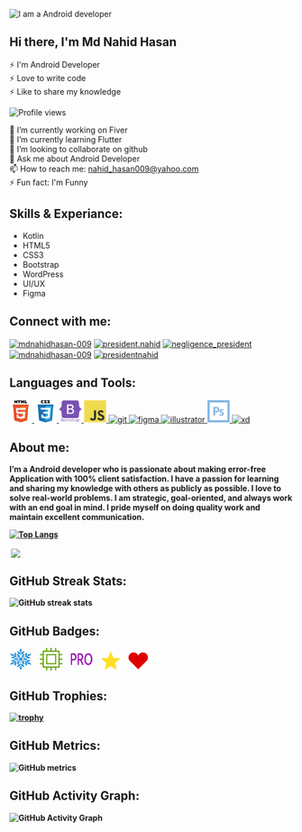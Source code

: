 ![I am a Android developer](https://media-exp1.licdn.com/dms/image/C4E16AQEANAFWX0rmSw/profile-displaybackgroundimage-shrink_200_800/0/1601784724690?e=1636588800&v=beta&t=hA_6nrm_1HrkaHsDOfIk9KDpZ292qpa3fql9cA_OYKg)

## Hi there, I'm Md Nahid Hasan

⚡ I'm Android Developer
</br>
⚡ Love to write code
</br>
⚡ Like to share my knowledge

![Profile views](https://gpvc.arturio.dev/Nahid009)

🔭 I’m currently working on Fiver
</br>
🌱 I’m currently learning Flutter
</br>
👯 I’m looking to collaborate on github 
</br>
💬 Ask me about Android Developer 
</br>
📫 How to reach me: nahid_hasan009@yahoo.com 
</br>
⚡ Fun fact: I'm Funny 

## Skills & Experiance:
</hr>

- Kotlin 
- HTML5
- CSS3
- Bootstrap
- WordPress
- UI/UX
- Figma 


## Connect with me:
</hr>
<p align="left"> <a href="https://www.linkedin.com/in/mdnahidhasan-009/" target="blank"><img align="center" src="https://raw.githubusercontent.com/rahuldkjain/github-profile-readme-generator/master/src/images/icons/Social/linked-in-alt.svg" alt="mdnahidhasan-009" height="30" width="40" /></a> <a href="https://www.facebook.com/president.nahid/" target="blank"><img align="center" src="https://raw.githubusercontent.com/rahuldkjain/github-profile-readme-generator/master/src/images/icons/Social/facebook.svg" alt="president.nahid" height="30" width="40" /></a> <a href="https:/www.instagram.com/negligence_president/" target="blank"><img align="center" src="https://raw.githubusercontent.com/rahuldkjain/github-profile-readme-generator/master/src/images/icons/Social/instagram.svg" alt="negligence_president" height="30" width="40" /></a> <a href="https://www.linkedin.com/in/mdnahidhasan-009/" target="blank"><img align="center" src="https://raw.githubusercontent.com/rahuldkjain/github-profile-readme-generator/master/src/images/icons/Social/twitter.svg" alt="mdnahidhasan-009" height="30" width="40" /></a> <a href="https://www.behance.net/presidentnahid" target="blank"><img align="center" src="https://raw.githubusercontent.com/rahuldkjain/github-profile-readme-generator/master/src/images/icons/Social/behance.svg" alt="presidentnahid" height="30" width="40" /></a></p>

## Languages and Tools:
</hr>
<p align="left"> <a href="https://www.w3.org/html/" target="_blank"> <img src="https://raw.githubusercontent.com/devicons/devicon/master/icons/html5/html5-original-wordmark.svg" alt="html5" width="40" height="40"/> </a> <a href="https://www.w3schools.com/css/" target="_blank"> <img src="https://raw.githubusercontent.com/devicons/devicon/master/icons/css3/css3-original-wordmark.svg" alt="css3" width="40" height="40"/> </a> <a href="https://getbootstrap.com" target="_blank"> <img src="https://raw.githubusercontent.com/devicons/devicon/master/icons/bootstrap/bootstrap-plain-wordmark.svg" alt="bootstrap" width="40" height="40"/> </a> <a href="https://developer.mozilla.org/en-US/docs/Web/JavaScript" target="_blank"> <img src="https://raw.githubusercontent.com/devicons/devicon/master/icons/javascript/javascript-original.svg" alt="javascript" width="40" height="40"/> </a> <a href="https://git-scm.com/" target="_blank"> <img src="https://www.vectorlogo.zone/logos/git-scm/git-scm-icon.svg" alt="git" width="40" height="40"/> </a> <a href="https://www.figma.com/" target="_blank"> <img src="https://www.vectorlogo.zone/logos/figma/figma-icon.svg" alt="figma" width="40" height="40"/> </a> <a href="https://www.adobe.com/in/products/illustrator.html" target="_blank"> <img src="https://www.vectorlogo.zone/logos/adobe_illustrator/adobe_illustrator-icon.svg" alt="illustrator" width="40" height="40"/> </a> <a href="https://www.photoshop.com/en" target="_blank"> <img src="https://raw.githubusercontent.com/devicons/devicon/master/icons/photoshop/photoshop-line.svg" alt="photoshop" width="40" height="40"/> </a> <a href="https://www.adobe.com/products/xd.html" target="_blank"> <img src="https://cdn.worldvectorlogo.com/logos/adobe-xd.svg" alt="xd" width="40" height="40"/> </a> </p>

## About me:
</hr>
<b>I’m a Android developer who is passionate about making error-free Application with 100% client satisfaction. I have a passion for learning and sharing my knowledge with others as publicly as possible. I love to solve real-world problems. I am strategic, goal-oriented, and always work with an end goal in mind. I pride myself on doing quality work and maintain excellent communication.<b/>
</br>

[![Top Langs](https://github-readme-stats.vercel.app/api/top-langs/?username=Nahid009)](https://github.com/anuraghazra/github-readme-stats)

<p>&nbsp;<img align="center" src="https://github-readme-stats.vercel.app/api?username=Nahid009&show_icons=true"/></p>

## GitHub Streak Stats:

![GitHub streak stats](https://github-readme-streak-stats.herokuapp.com/?user=Nahid009) 

## GitHub Badges:
</hr>
<a href='https://archiveprogram.github.com/'><img src='https://raw.githubusercontent.com/acervenky/animated-github-badges/master/assets/acbadge.gif' width='40' height='40'></a> <a href='https://docs.github.com/en/developers'><img src='https://raw.githubusercontent.com/acervenky/animated-github-badges/master/assets/devbadge.gif' width='40' height='40'></a> <a href='https://github.com/pricing'><img src='https://raw.githubusercontent.com/acervenky/animated-github-badges/master/assets/pro.gif' width='40' height='40'></a> <a href='https://stars.github.com/'><img src='https://raw.githubusercontent.com/acervenky/animated-github-badges/master/assets/starbadge.gif' width='35' height='35'></a> <a href='https://docs.github.com/en/github/supporting-the-open-source-community-with-github-sponsors'><img src='https://raw.githubusercontent.com/acervenky/animated-github-badges/master/assets/sponsorbadge.gif' width='35' height='35'></a>

## GitHub Trophies:

[![trophy](https://github-profile-trophy.vercel.app/?username=Nahid009)](https://github.com/ryo-ma/github-profile-trophy)

## GitHub Metrics:

![GitHub metrics](https://metrics.lecoq.io/Nahid009) 

## GitHub Activity Graph:

![GitHub Activity Graph](https://activity-graph.herokuapp.com/graph?username=Nahid009) 
